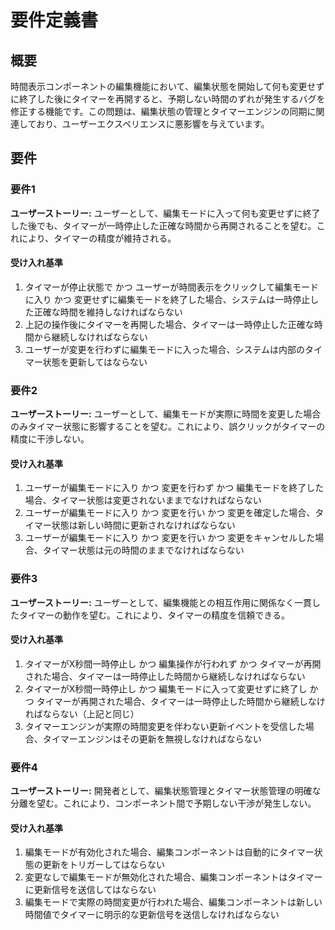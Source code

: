 # 要件定義書

## 概要

時間表示コンポーネントの編集機能において、編集状態を開始して何も変更せずに終了した後にタイマーを再開すると、予期しない時間のずれが発生するバグを修正する機能です。この問題は、編集状態の管理とタイマーエンジンの同期に関連しており、ユーザーエクスペリエンスに悪影響を与えています。

## 要件

### 要件1

**ユーザーストーリー:** ユーザーとして、編集モードに入って何も変更せずに終了した後でも、タイマーが一時停止した正確な時間から再開されることを望む。これにより、タイマーの精度が維持される。

#### 受け入れ基準

1. タイマーが停止状態で かつ ユーザーが時間表示をクリックして編集モードに入り かつ 変更せずに編集モードを終了した場合、システムは一時停止した正確な時間を維持しなければならない
2. 上記の操作後にタイマーを再開した場合、タイマーは一時停止した正確な時間から継続しなければならない
3. ユーザーが変更を行わずに編集モードに入った場合、システムは内部のタイマー状態を更新してはならない

### 要件2

**ユーザーストーリー:** ユーザーとして、編集モードが実際に時間を変更した場合のみタイマー状態に影響することを望む。これにより、誤クリックがタイマーの精度に干渉しない。

#### 受け入れ基準

1. ユーザーが編集モードに入り かつ 変更を行わず かつ 編集モードを終了した場合、タイマー状態は変更されないままでなければならない
2. ユーザーが編集モードに入り かつ 変更を行い かつ 変更を確定した場合、タイマー状態は新しい時間に更新されなければならない
3. ユーザーが編集モードに入り かつ 変更を行い かつ 変更をキャンセルした場合、タイマー状態は元の時間のままでなければならない

### 要件3

**ユーザーストーリー:** ユーザーとして、編集機能との相互作用に関係なく一貫したタイマーの動作を望む。これにより、タイマーの精度を信頼できる。

#### 受け入れ基準

1. タイマーがX秒間一時停止し かつ 編集操作が行われず かつ タイマーが再開された場合、タイマーは一時停止した時間から継続しなければならない
2. タイマーがX秒間一時停止し かつ 編集モードに入って変更せずに終了し かつ タイマーが再開された場合、タイマーは一時停止した時間から継続しなければならない（上記と同じ）
3. タイマーエンジンが実際の時間変更を伴わない更新イベントを受信した場合、タイマーエンジンはその更新を無視しなければならない

### 要件4

**ユーザーストーリー:** 開発者として、編集状態管理とタイマー状態管理の明確な分離を望む。これにより、コンポーネント間で予期しない干渉が発生しない。

#### 受け入れ基準

1. 編集モードが有効化された場合、編集コンポーネントは自動的にタイマー状態の更新をトリガーしてはならない
2. 変更なしで編集モードが無効化された場合、編集コンポーネントはタイマーに更新信号を送信してはならない
3. 編集モードで実際の時間変更が行われた場合、編集コンポーネントは新しい時間値でタイマーに明示的な更新信号を送信しなければならない